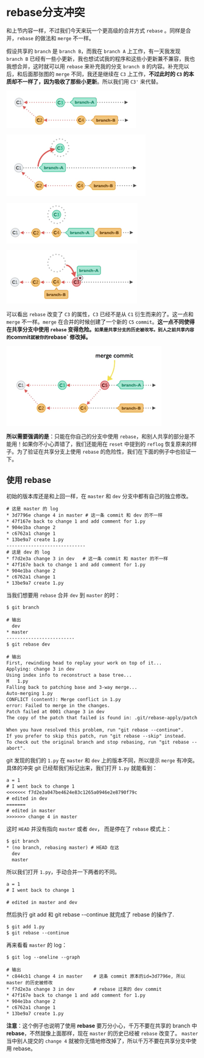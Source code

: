 # rebase分支冲突

和上节内容一样，不过我们今天来玩一个更高级的合并方式 `rebase` 。同样是合并，`rebase` 的做法和 `merge` 不一样。

假设共享的 `branch` 是 `branch B`，而我在 `branch A` 上工作，有一天我发现 `branch B` 已经有一些小更新，我也想试试我的程序和这些小更新兼不兼容，我也我想合并，这时就可以用 `rebase` 来补充我的分支 `branch B` 的内容。补充完以后，和后面那张图的 `merge` 不同，我还是继续在 `C3` 上工作，**不过此时的 `C3` 的本质却不一样了，因为吸收了那些小更新**。所以我们用 `C3'` 来代替。

![](../Image/7-1-1.png)

![](../Image/7-1-2.png)

![](../Image/7-1-3.png)

![](../Image/7-1-4.png)

可以看出 `rebase` 改变了 `C3` 的属性，`C3` 已经不是从 `C1` 衍生而来的了。这一点和 `merge` 不一样。`merge` 在合并的时候创建了一个新的 `C5` `commit`。**这一点不同使得在共享分支中使用 `rebase` 变得危险。` 如果是共享分支的历史被改写。别人之前共享内容的 `commit` 就被你的 `rebase` 修改掉。**

![](../Image/7-1-5.png)

**所以需要强调的是**：只能在你自己的分支中使用 `rebase`，和别人共享的部分是不能用！如果你不小心弄错了，我们还能用在 `reset` 中提到的 `reflog` 恢复原来的样子。为了验证在共享分支上使用 `rebase` 的危险性，我们在下面的例子中也验证一下。

## 使用 rebase
 
初始的版本库还是和上回一样，在 `master` 和 `dev` 分支中都有自己的独立修改。

```
# 这是 master 的 log
* 3d7796e change 4 in master # 这一条 commit 和 dev 的不一样
* 47f167e back to change 1 and add comment for 1.py
* 904e1ba change 2
* c6762a1 change 1
* 13be9a7 create 1.py
-----------------------------
# 这是 dev 的 log
* f7d2e3a change 3 in dev   # 这一条 commit 和 master 的不一样
* 47f167e back to change 1 and add comment for 1.py
* 904e1ba change 2
* c6762a1 change 1
* 13be9a7 create 1.py
```

当我们想要用 `rebase` 合并 `dev` 到 `master` 的时：

```
$ git branch

# 输出
  dev
* master
-------------------------
$ git rebase dev 

# 输出
First, rewinding head to replay your work on top of it...
Applying: change 3 in dev
Using index info to reconstruct a base tree...
M	1.py
Falling back to patching base and 3-way merge...
Auto-merging 1.py
CONFLICT (content): Merge conflict in 1.py
error: Failed to merge in the changes.
Patch failed at 0001 change 3 in dev
The copy of the patch that failed is found in: .git/rebase-apply/patch

When you have resolved this problem, run "git rebase --continue".
If you prefer to skip this patch, run "git rebase --skip" instead.
To check out the original branch and stop rebasing, run "git rebase --abort".
```

git 发现的我们的 `1.py` 在 `master` 和 `dev` 上的版本不同，所以提示 `merge` 有冲突。 具体的冲突 git 已经帮我们标记出来，我们打开 `1.py` 就能看到：

```
a = 1
# I went back to change 1
<<<<<<< f7d2e3a047be4624e83c1265a0946e2e8790f79c
# edited in dev
=======
# edited in master
>>>>>>> change 4 in master
```

这时 `HEAD` 并没有指向 `master` 或者 `dev`， 而是停在了 `rebase` 模式上：

```
$ git branch
* (no branch, rebasing master) # HEAD 在这
  dev
  master
```

所以我们打开 `1.py`，手动合并一下两者的不同。

```
a = 1
# I went back to change 1

# edited in master and dev
```

然后执行 git add 和 git rebase --continue 就完成了 rebase 的操作了.

```
$ git add 1.py
$ git rebase --continue
```

再来看看 `master` 的 log：

```
$ git log --oneline --graph

# 输出
* c844cb1 change 4 in master    # 这条 commit 原本的id=3d7796e, 所以 master 的历史被修改
* f7d2e3a change 3 in dev       # rebase 过来的 dev commit
* 47f167e back to change 1 and add comment for 1.py
* 904e1ba change 2
* c6762a1 change 1
* 13be9a7 create 1.py
```

**注意**：这个例子也说明了使用 **rebase** 要万分小心，千万不要在共享的 branch 中 **rebase**，不然就像上面那样，现在 `master` 的历史已经被 `rebase` 改变了。 `master` 当中别人提交的 `change 4` 就被你无情地修改掉了，所以千万不要在共享分支中使用 rebase。